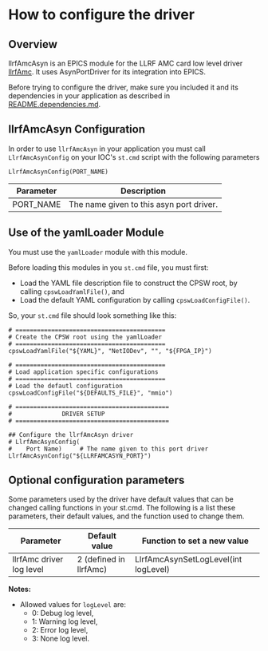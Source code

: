 # How to configure the driver

## Overview

llrfAmcAsyn is an EPICS module for the LLRF AMC card low level driver [llrfAmc](https://github.com/slaclab/llrfAmc). It uses AsynPortDriver for its integration into EPICS.

Before trying to configure the driver, make sure you included it and its dependencies in your application as described in [README.dependencies.md](README.dependencies.md).

## llrfAmcAsyn Configuration

In order to use `llrfAmcAsyn` in your application you must call `LlrfAmcAsynConfig` on your IOC's `st.cmd` script with the following parameters

```
LlrfAmcAsynConfig(PORT_NAME)
```

| Parameter           | Description
|---------------------|-----------------------------
| PORT_NAME           | The name given to this asyn port driver.

## Use of the yamlLoader Module

You must use the `yamlLoader` module with this module.

Before loading this modules in you `st.cmd` file, you must first:
- Load the YAML file description file to construct the CPSW root, by calling `cpswLoadYamlFile()`, and
- Load the default YAML configuration by calling `cpswLoadConfigFile()`.

So, your `st.cmd` file should look something like this:

```
# ==========================================
# Create the CPSW root using the yamlLoader
# ==========================================
cpswLoadYamlFile("${YAML}", "NetIODev", "", "${FPGA_IP}")

# ==========================================
# Load application specific configurations
# ==========================================
# Load the defautl configuration
cpswLoadConfigFile("${DEFAULTS_FILE}", "mmio")

# ===========================================
#              DRIVER SETUP
# ===========================================

## Configure the llrfAmcAsyn driver
# LlrfAmcAsynConfig(
#    Port Name)     # The name given to this port driver
LlrfAmcAsynConfig("${LLRFAMCASYN_PORT}")
```

## Optional configuration parameters

Some parameters used by the driver have default values that can be changed calling functions in your st.cmd. The following is a list these parameters, their default values, and the function used to change them.

| Parameter                              | Default value          | Function to set a new value
|----------------------------------------|------------------------|-------------------------------------
| llrfAmc driver log level               | 2 (defined in llrfAmc) | LlrfAmcAsynSetLogLevel(int logLevel)

**Notes:**
- Allowed values for `logLevel` are:
  - 0: Debug log level,
  - 1: Warning log level,
  - 2: Error log level,
  - 3: None log level.